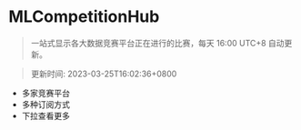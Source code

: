# MLCompetitionHub

> 一站式显示各大数据竞赛平台正在进行的比赛，每天 16:00 UTC+8 自动更新。
  
> 更新时间: 2023-03-25T16:02:36+0800 

* 多家竞赛平台
* 多种订阅方式
* 下拉查看更多
